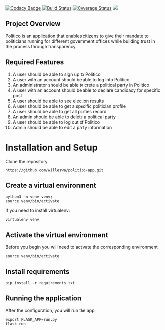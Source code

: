 [![Codacy Badge](https://api.codacy.com/project/badge/Grade/58dafbd4f2ef434ca483e5450ebfa716)](https://app.codacy.com/app/willeswa/politico-app?utm_source=github.com&utm_medium=referral&utm_content=willeswa/politico-app&utm_campaign=Badge_Grade_Dashboard)
[![Build Status](https://travis-ci.com/willeswa/politico-app.svg?branch=develop)](https://travis-ci.com/willeswa/politico-app) [![Coverage Status](https://coveralls.io/repos/github/willeswa/politico-app/badge.svg?branch=develop)](https://coveralls.io/github/willeswa/politico-app?branch=develop) <a href="https://codeclimate.com/github/willeswa/politico-app/maintainability"><img src="https://api.codeclimate.com/v1/badges/840ff34fc071372d8a3f/maintainability" /></a>
## Project Overview
Politico is an application that enables citizens to give their mandate to politicians running for different government offices while building trust in the process through transparency.

## Required Features
1. A user should be able to sign up to Politico 
2. A user with an account should be able to log into Politico
3. An administrator should be able to crete a political party in Politico
4. A user with an account should be able to declare candidacy for specific post
5. A user should be able to see election results
6. A user should be able to get a specific politician profile
7. A user should be able to get all parties record
8. An admin should be able to delete a political party
9. A user should be able to log out of Politico
10. Admin should be able to edit a party information

# Installation and Setup
Clone the repository.
```
https://github.com/willeswa/politico-app.git
```

## Create a virtual environment

```
python3 -m venv venv;
source venv/bin/activate
```
If you need to install virtualenv:
```
virtualenv venv
```

## Activate the virtual environment
Before you begin you will need to activate the corresponding environment
```
source venv/bin/activate
```
## Install requirements
```
pip install -r requirements.txt
```

## Running the application
After the configuration, you will run the app 
```
export FLASK_APP=run.py
flask run
```

